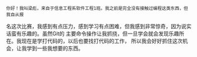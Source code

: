     你好！我叫梁彪，来自于信息工程系软件工程1班。我之前是完全没有接触过编程这类东西，但我自从报
 名这次比赛，我感到有点压力，感到学习有点困难，但我感到非常惊奇，因为说实话蛮有乐趣的。虽然Git的
 主要命令操作让我抓挠，但一旦学会就会发现乐趣所在。我现在是学打代码的，以后也要找打代码的工作，
 所以我会好好抓住这次机会，让我学到一些我想要的东西。